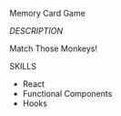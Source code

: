 Memory Card Game

*DESCRIPTION*

Match Those Monkeys!

SKILLS
- React
- Functional Components
- Hooks
